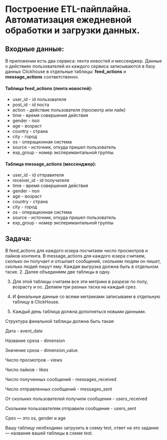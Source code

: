 # Построение ETL-пайплайна. Автоматизация ежедневной обработки и загрузки данных.

## Входные данные:
В приложении есть два сервиса: лента новостей и мессенджер. Данные о действиях пользователей из каждого сервиса записываются в базу данных Clickhouse в отдельные таблицы:  **feed_actions** и **message_actions** соответственно. 

#### Таблица feed_actions (лента новостей):
- user_id - id пользователя
- post_id - id поста
- action - действие пользователя (просмотр или лайк)
- time - время совершения действия
- gender - пол
- age - возраст
- country - страна
- city - город
- os - операционная система
- source - источник, откуда пришел пользователь
- exp_group - номер эксперимантальной группы

#### Таблица message_actions (мессенджер):
- user_id - id отправителя
- receiver_id - id получателя
- time - время совершения действия
- gender - пол
- age - возраст
- country - страна
- city - город
- os - операционная система
- source - источник, откуда пришел пользователь
- exp_group - номер эксперимантальной группы

## Задача:   
В feed_actions для каждого юзера посчитаем число просмотров и лайков контента. В message_actions для каждого юзера считаем, сколько он получает и отсылает сообщений, скольким людям он пишет, сколько людей пишут ему. Каждая выгрузка должна быть в отдельном таске.
2. Далее объединяем две таблицы в одну.

3. Для этой таблицы считаем все эти метрики в разрезе по полу, возрасту и ос. Делаем три разных таска на каждый срез.

4. И финальные данные со всеми метриками записываем в отдельную таблицу в ClickHouse.

5. Каждый день таблица должна дополняться новыми данными. 

Структура финальной таблицы должна быть такая:

Дата - event_date

Название среза - dimension

Значение среза - dimension_value

Число просмотров - views

Число лайков - likes

Число полученных сообщений - messages_received

Число отправленных сообщений - messages_sent

От скольких пользователей получили сообщения - users_received

Скольким пользователям отправили сообщение - users_sent

Срез — это os, gender и age

Вашу таблицу необходимо загрузить в схему test, ответ на это задание — название вашей таблицы в схеме test.
